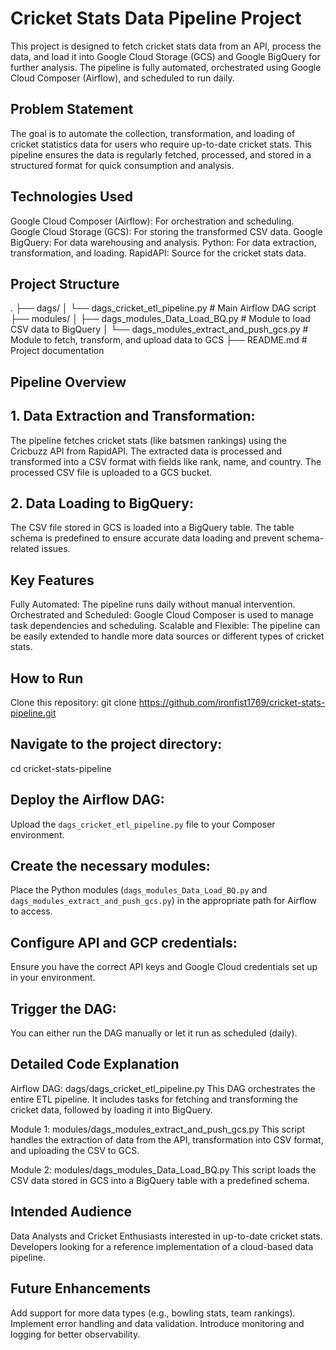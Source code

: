 # Cricket Stats Data Pipeline Project
This project is designed to fetch cricket stats data from an API, process the data, and load it into Google Cloud Storage (GCS) and Google BigQuery for further analysis. The pipeline is fully automated, orchestrated using Google Cloud Composer (Airflow), and scheduled to run daily.

## Problem Statement
The goal is to automate the collection, transformation, and loading of cricket statistics data for users who require up-to-date cricket stats. This pipeline ensures the data is regularly fetched, processed, and stored in a structured format for quick consumption and analysis.

## Technologies Used
Google Cloud Composer (Airflow): For orchestration and scheduling.
Google Cloud Storage (GCS): For storing the transformed CSV data.
Google BigQuery: For data warehousing and analysis.
Python: For data extraction, transformation, and loading.
RapidAPI: Source for the cricket stats data.

## Project Structure
.
├── dags/
│   └── dags_cricket_etl_pipeline.py         # Main Airflow DAG script
├── modules/
│   ├── dags_modules_Data_Load_BQ.py         # Module to load CSV data to BigQuery
│   └── dags_modules_extract_and_push_gcs.py # Module to fetch, transform, and upload data to GCS
├── README.md                                # Project documentation

## Pipeline Overview
## 1. Data Extraction and Transformation:
The pipeline fetches cricket stats (like batsmen rankings) using the Cricbuzz API from RapidAPI.
The extracted data is processed and transformed into a CSV format with fields like rank, name, and country.
The processed CSV file is uploaded to a GCS bucket.
## 2. Data Loading to BigQuery:
The CSV file stored in GCS is loaded into a BigQuery table.
The table schema is predefined to ensure accurate data loading and prevent schema-related issues.

## Key Features
Fully Automated: The pipeline runs daily without manual intervention.
Orchestrated and Scheduled: Google Cloud Composer is used to manage task dependencies and scheduling.
Scalable and Flexible: The pipeline can be easily extended to handle more data sources or different types of cricket stats.

## How to Run
Clone this repository:
git clone https://github.com/ironfist1769/cricket-stats-pipeline.git

## Navigate to the project directory:
cd cricket-stats-pipeline

## Deploy the Airflow DAG:
Upload the `dags_cricket_etl_pipeline.py` file to your Composer environment.

## Create the necessary modules:
Place the Python modules (`dags_modules_Data_Load_BQ.py` and `dags_modules_extract_and_push_gcs.py`) in the appropriate path for Airflow to access.

## Configure API and GCP credentials:

Ensure you have the correct API keys and Google Cloud credentials set up in your environment.
## Trigger the DAG:

You can either run the DAG manually or let it run as scheduled (daily).

## Detailed Code Explanation
Airflow DAG: dags/dags_cricket_etl_pipeline.py
This DAG orchestrates the entire ETL pipeline. It includes tasks for fetching and transforming the cricket data, followed by loading it into BigQuery.

Module 1: modules/dags_modules_extract_and_push_gcs.py
This script handles the extraction of data from the API, transformation into CSV format, and uploading the CSV to GCS.

Module 2: modules/dags_modules_Data_Load_BQ.py
This script loads the CSV data stored in GCS into a BigQuery table with a predefined schema.

## Intended Audience
Data Analysts and Cricket Enthusiasts interested in up-to-date cricket stats.
Developers looking for a reference implementation of a cloud-based data pipeline.
## Future Enhancements
Add support for more data types (e.g., bowling stats, team rankings).
Implement error handling and data validation.
Introduce monitoring and logging for better observability.

